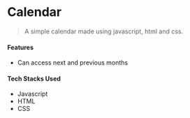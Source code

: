 # Calendar

> A simple calendar made using javascript, html and css.
#### Features
  - Can access next and previous months

#### Tech Stacks Used
  - Javascript
  - HTML
  - CSS



